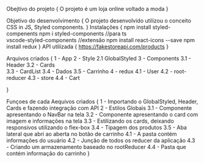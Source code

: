 Obejtivo do projeto
{
    O projeto é um loja online voltado a moda
}

Objetivo do desenvolvimento
{
    O projeto desenvolvido utilizou o conceito CSS in JS,  Styled components.
}
Instalações
{
    npm install styled-compenents
    npm i styled-components  //para ts     
    vscode-styled-components //extensão
    npm install react-icons --save
    npm install redux
}
API utilizada
{
    https://fakestoreapi.com/products
}

Arquivos criados
{
    1 - App
    2 - Style
        2.1 GlobalStyled
    3 - Components
        3.1 - Header 
        3.2 - Cards  
        3.3 - CardList
        3.4 - Dados
        3.5 - Carrinho
    4 - redux
        4.1 - User
        4.2 - root-reducer
        4.3 - store
        4.4 - Cart




}

Funçoes de cada Aequivos criados
{
    1 - Importando o GlobalStyled, Header, Cards e fazendo integração com API
    2 - Estilos Globais
    3.1 - Componente apresentando o NavBar na tela
    3.2 - Componente apresentando o card com imagem e informações na tela
    3.3 - Estilizando os cards, deixando responsivos utilizando o flex-box
    3.4 - Tipagem dos produtos
    3.5 - Aba lateral que abri ao aberta no botão de carrinho
    4.1 - A pasta contém informações do usuário
    4.2 - Junção de todos os reducer da aplicação
    4.3 - Criando um armazenamento baseado no rootReducer
    4.4 - Pasta que contém informação do carrinho
}

<!-- # Getting Started with Create React App

This project was bootstrapped with [Create React App](https://github.com/facebook/create-react-app).

## Available Scripts

In the project directory, you can run:

### `npm start`

Runs the app in the development mode.\
Open [http://localhost:3000](http://localhost:3000) to view it in the browser.

The page will reload if you make edits.\
You will also see any lint errors in the console.

### `npm test`

Launches the test runner in the interactive watch mode.\
See the section about [running tests](https://facebook.github.io/create-react-app/docs/running-tests) for more information.

### `npm run build`

Builds the app for production to the `build` folder.\
It correctly bundles React in production mode and optimizes the build for the best performance.

The build is minified and the filenames include the hashes.\
Your app is ready to be deployed!

See the section about [deployment](https://facebook.github.io/create-react-app/docs/deployment) for more information.

### `npm run eject`

**Note: this is a one-way operation. Once you `eject`, you can’t go back!**

If you aren’t satisfied with the build tool and configuration choices, you can `eject` at any time. This command will remove the single build dependency from your project.

Instead, it will copy all the configuration files and the transitive dependencies (webpack, Babel, ESLint, etc) right into your project so you have full control over them. All of the commands except `eject` will still work, but they will point to the copied scripts so you can tweak them. At this point you’re on your own.

You don’t have to ever use `eject`. The curated feature set is suitable for small and middle deployments, and you shouldn’t feel obligated to use this feature. However we understand that this tool wouldn’t be useful if you couldn’t customize it when you are ready for it.

## Learn More

You can learn more in the [Create React App documentation](https://facebook.github.io/create-react-app/docs/getting-started).

To learn React, check out the [React documentation](https://reactjs.org/). -->

